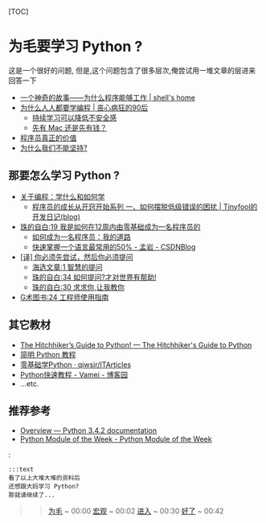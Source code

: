 [TOC]

# 为毛要学习 Python ?

这是一个很好的问题,
但是,这个问题包含了很多层次,俺尝试用一堆文章的层进来回答一下

- [一个神奇的故事——为什么程序能够工作 | shell's home](http://devrel.zoomquiet.io/data/20140119092308/index.html)
- [为什么人人都要学编程 | 丧心病狂的90后](http://devrel.zoomquiet.io/data/20140925193439/index.html)
    - [持续学习可以降低不安全感](http://devrel.zoomquiet.io/data/20140422202233/index.html)
    - [先有 Mac 还是先有钱？](http://devrel.zoomquiet.io/data/20140304085232/index.html)
- [程序员真正的价值](http://coder.zoomquiet.io/data/20141112220917/index.html)
- [为什么我们不能坚持?](http://camp.zhgdg.org/2014-11/why-canot-holdon/)


## 那要怎么学习 Python ?

- [关于编程：学什么和如何学](http://devrel.zoomquiet.io/data/20141120100102/index.html)
    - [程序员的成长从开窍开始系列 一、如何摆脱低级错误的困扰 | Tinyfool的开发日记(blog)](http://devrel.zoomquiet.io/data/20090203200115/index.html)
- [珠的自白:19 我是如何在12周内由零基础成为一名程序员的](http://blog.zhgdg.org/2014-02/dm19-basis0/)
    - [如何成为一名程序员：我的道路](http://devrel.zoomquiet.io/data/20121212171211/index.html)
    - [快速掌握一个语言最常用的50% - 孟岩 - CSDNBlog](http://devrel.zoomquiet.io/data/20081210094526/index.html)
- [[译] 你必须先尝试，然后你必须提问](file:///Users/zoomq/mnt/%E5%BF%AB%E7%9B%98/zScrapBook/ZqDevRel/data/20140113221513/index.html)
    - [海选文章:1 智慧的提问](http://blog.zhgdg.org/2013-08/hd1-askquestion/)
    - [珠的自白:34 如何提问?才对世界有帮助!](http://blog.zhgdg.org/2014-10/dm34-how2ask/)
    - [珠的自白:30 求求你,让我教你](http://blog.zhgdg.org/2014-06/dm30-i-beg-u/)
- [G术图书:24 工程师使用指南](http://blog.zhgdg.org/2014-04/gb24-coder-usage/)


## 其它教材

- [The Hitchhiker’s Guide to Python! — The Hitchhiker's Guide to Python](http://docs.python-guide.org/en/latest/index.html)
- [简明 Python 教程](http://woodpecker.org.cn/abyteofpython_cn/chinese/)
- [零基础学Python · qiwsir/ITArticles](https://github.com/qiwsir/ITArticles/blob/master/BasicPython/index.md)
- [Python快速教程 - Vamei - 博客园](http://www.cnblogs.com/vamei/archive/2012/09/13/2682778.html)
- ...etc.


## 推荐参考
- [Overview — Python 3.4.2 documentation](https://docs.python.org/3/)
- [Python Module of the Week - Python Module of the Week](http://pymotw.com/2/contents.html)

:

    :::text
    看了以上大堆大堆的资料后
    还想跟大妈学习 Python?
    那就请继续了...

>> [为毛](min0) ~ 00:00 
>> [宏观](min1) ~ 00:02
>> [进入](min2) ~ 00:30
>> [好了](min3) ~ 00:42


